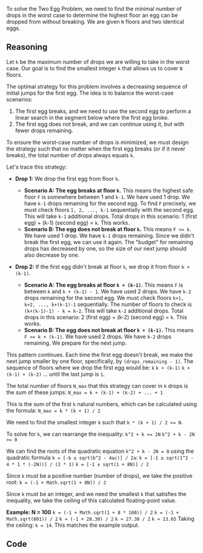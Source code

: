 To solve the Two Egg Problem, we need to find the minimal number of drops in the worst case to determine the highest floor an egg can be dropped from without breaking. We are given `N` floors and two identical eggs.

## Reasoning

Let `k` be the maximum number of drops we are willing to take in the worst case. Our goal is to find the smallest integer `k` that allows us to cover `N` floors.

The optimal strategy for this problem involves a decreasing sequence of initial jumps for the first egg. The idea is to balance the worst-case scenarios:
1. The first egg breaks, and we need to use the second egg to perform a linear search in the segment below where the first egg broke.
2. The first egg does not break, and we can continue using it, but with fewer drops remaining.

To ensure the worst-case number of drops is minimized, we must design the strategy such that no matter when the first egg breaks (or if it never breaks), the total number of drops always equals `k`.

Let's trace this strategy:

- **Drop 1:** We drop the first egg from floor `k`.
    - **Scenario A: The egg breaks at floor `k`.**
        This means the highest safe floor `F` is somewhere between 1 and `k-1`. We have used 1 drop. We have `k-1` drops remaining for the second egg. To find `F` precisely, we must check floors `1, 2, ..., k-1` sequentially with the second egg. This will take `k-1` additional drops.
        Total drops in this scenario: 1 (first egg) + (k-1) (second egg) = `k`. This works.
    - **Scenario B: The egg does not break at floor `k`.**
        This means `F >= k`. We have used 1 drop. We have `k-1` drops remaining. Since we didn't break the first egg, we can use it again. The "budget" for remaining drops has decreased by one, so the size of our next jump should also decrease by one.

- **Drop 2:** If the first egg didn't break at floor `k`, we drop it from floor `k + (k-1)`.
    - **Scenario A: The egg breaks at floor `k + (k-1)`.**
        This means `F` is between `k` and `k + (k-1) - 1`. We have used 2 drops. We have `k-2` drops remaining for the second egg. We must check floors `k+1, k+2, ..., k+(k-1)-1` sequentially. The number of floors to check is `(k+(k-1)-1) - k = k-2`. This will take `k-2` additional drops.
        Total drops in this scenario: 2 (first egg) + (k-2) (second egg) = `k`. This works.
    - **Scenario B: The egg does not break at floor `k + (k-1)`.**
        This means `F >= k + (k-1)`. We have used 2 drops. We have `k-2` drops remaining. We prepare for the next jump.

This pattern continues. Each time the first egg doesn't break, we make the next jump smaller by one floor, specifically, by `(drops_remaining - 1)`. The sequence of floors where we drop the first egg would be:
`k`
`k + (k-1)`
`k + (k-1) + (k-2)`
...
until the last jump is `1`.

The total number of floors `N_max` that this strategy can cover in `k` drops is the sum of these jumps:
`N_max = k + (k-1) + (k-2) + ... + 1`

This is the sum of the first `k` natural numbers, which can be calculated using the formula:
`N_max = k * (k + 1) / 2`

We need to find the smallest integer `k` such that `k * (k + 1) / 2 >= N`.

To solve for `k`, we can rearrange the inequality:
`k^2 + k >= 2N`
`k^2 + k - 2N >= 0`

We can find the roots of the quadratic equation `k^2 + k - 2N = 0` using the quadratic formula `k = [-b ± sqrt(b^2 - 4ac)] / 2a`:
`k = [-1 ± sqrt(1^2 - 4 * 1 * (-2N))] / (2 * 1)`
`k = [-1 ± sqrt(1 + 8N)] / 2`

Since `k` must be a positive number (number of drops), we take the positive root:
`k = (-1 + Math.sqrt(1 + 8N)) / 2`

Since `k` must be an integer, and we need the smallest `k` that satisfies the inequality, we take the ceiling of this calculated floating-point value.

**Example: N = 100**
`k = (-1 + Math.sqrt(1 + 8 * 100)) / 2`
`k = (-1 + Math.sqrt(801)) / 2`
`k ≈ (-1 + 28.30) / 2`
`k ≈ 27.30 / 2`
`k ≈ 13.65`
Taking the ceiling: `k = 14`.
This matches the example output.

## Code